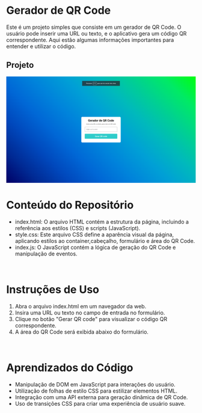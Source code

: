 # Gerador de QR Code
Este é um projeto simples que consiste em um gerador de QR Code. O usuário pode inserir uma URL ou texto, e o aplicativo gera um código QR correspondente. Aqui estão algumas informações importantes para entender e utilizar o código.

## Projeto

<img src="img/img.png" />
<br>

# Conteúdo do Repositório
<ul>
<li>index.html: O arquivo HTML contém a estrutura da página, incluindo a referência aos estilos (CSS) e scripts (JavaScript).</li>
<li>style.css: Este arquivo CSS define a aparência visual da página, aplicando estilos ao container,cabeçalho, formulário e área do QR Code.</li>
<li>index.js: O JavaScript contém a lógica de geração do QR Code e manipulação de eventos.</li>
</ul>

<br>

# Instruções de Uso
<ol>
<li>Abra o arquivo index.html em um navegador da web.</li>
<li>Insira uma URL ou texto no campo de entrada no formulário.</li>
<li>Clique no botão "Gerar QR code" para visualizar o código QR correspondente.</li>
<li>A área do QR Code será exibida abaixo do formulário.</li>
</ol>

<br>

# Aprendizados do Código

<ul>
<li>Manipulação de DOM em JavaScript para interações do usuário.</li>
<li>Utilização de folhas de estilo CSS para estilizar elementos HTML.</li>
<li>Integração com uma API externa para geração dinâmica de QR Code.</li>
<li>Uso de transições CSS para criar uma experiência de usuário suave.</li>
</ul>